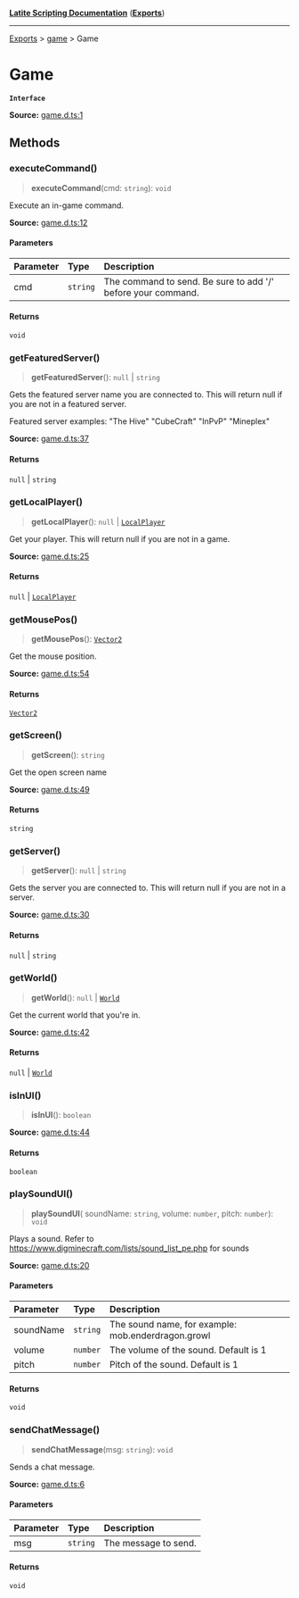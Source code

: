 [**Latite Scripting Documentation**](../../README.md) ([**Exports**](../../exports.md))

---

[Exports](../../exports.md) > [game](../index.md) > Game

# Game

**`Interface`**

**Source:** [game.d.ts:1](https://github.com/LatiteScripting/latitescripting.github.io/blob/f7b9df2/definitions/game.d.ts#L1)

## Methods

### executeCommand()

> **executeCommand**(cmd: `string`): `void`

Execute an in-game command.

**Source:** [game.d.ts:12](https://github.com/LatiteScripting/latitescripting.github.io/blob/f7b9df2/definitions/game.d.ts#L12)

#### Parameters

| Parameter | Type     | Description                                                  |
| :-------- | :------- | :----------------------------------------------------------- |
| cmd       | `string` | The command to send. Be sure to add '/' before your command. |

#### Returns

`void`

### getFeaturedServer()

> **getFeaturedServer**(): `null` \| `string`

Gets the featured server name you are connected to. This will return null if you are not in a featured server.

Featured server examples: "The Hive" "CubeCraft" "InPvP" "Mineplex"

**Source:** [game.d.ts:37](https://github.com/LatiteScripting/latitescripting.github.io/blob/f7b9df2/definitions/game.d.ts#L37)

#### Returns

`null` \| `string`

### getLocalPlayer()

> **getLocalPlayer**(): `null` \| [`LocalPlayer`](../../module.world_entity/classes/class.LocalPlayer.md)

Get your player. This will return null if you are not in a game.

**Source:** [game.d.ts:25](https://github.com/LatiteScripting/latitescripting.github.io/blob/f7b9df2/definitions/game.d.ts#L25)

#### Returns

`null` \| [`LocalPlayer`](../../module.world_entity/classes/class.LocalPlayer.md)

### getMousePos()

> **getMousePos**(): [`Vector2`](../../module.gfx_graphics/classes/class.Vector2.md)

Get the mouse position.

**Source:** [game.d.ts:54](https://github.com/LatiteScripting/latitescripting.github.io/blob/f7b9df2/definitions/game.d.ts#L54)

#### Returns

[`Vector2`](../../module.gfx_graphics/classes/class.Vector2.md)

### getScreen()

> **getScreen**(): `string`

Get the open screen name

**Source:** [game.d.ts:49](https://github.com/LatiteScripting/latitescripting.github.io/blob/f7b9df2/definitions/game.d.ts#L49)

#### Returns

`string`

### getServer()

> **getServer**(): `null` \| `string`

Gets the server you are connected to. This will return null if you are not in a server.

**Source:** [game.d.ts:30](https://github.com/LatiteScripting/latitescripting.github.io/blob/f7b9df2/definitions/game.d.ts#L30)

#### Returns

`null` \| `string`

### getWorld()

> **getWorld**(): `null` \| [`World`](../../module.world_world/interfaces/interface.World.md)

Get the current world that you're in.

**Source:** [game.d.ts:42](https://github.com/LatiteScripting/latitescripting.github.io/blob/f7b9df2/definitions/game.d.ts#L42)

#### Returns

`null` \| [`World`](../../module.world_world/interfaces/interface.World.md)

### isInUI()

> **isInUI**(): `boolean`

**Source:** [game.d.ts:44](https://github.com/LatiteScripting/latitescripting.github.io/blob/f7b9df2/definitions/game.d.ts#L44)

#### Returns

`boolean`

### playSoundUI()

> **playSoundUI**(
> soundName: `string`,
> volume: `number`,
> pitch: `number`): `void`

Plays a sound. Refer to https://www.digminecraft.com/lists/sound_list_pe.php for sounds

**Source:** [game.d.ts:20](https://github.com/LatiteScripting/latitescripting.github.io/blob/f7b9df2/definitions/game.d.ts#L20)

#### Parameters

| Parameter | Type     | Description                                        |
| :-------- | :------- | :------------------------------------------------- |
| soundName | `string` | The sound name, for example: mob.enderdragon.growl |
| volume    | `number` | The volume of the sound. Default is 1              |
| pitch     | `number` | Pitch of the sound. Default is 1                   |

#### Returns

`void`

### sendChatMessage()

> **sendChatMessage**(msg: `string`): `void`

Sends a chat message.

**Source:** [game.d.ts:6](https://github.com/LatiteScripting/latitescripting.github.io/blob/f7b9df2/definitions/game.d.ts#L6)

#### Parameters

| Parameter | Type     | Description          |
| :-------- | :------- | :------------------- |
| msg       | `string` | The message to send. |

#### Returns

`void`
